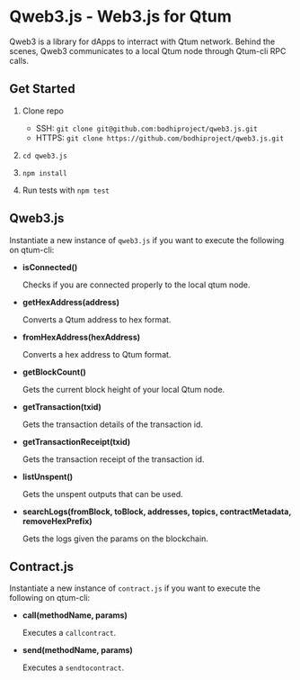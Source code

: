 # Qweb3.js - Web3.js for Qtum

Qweb3 is a library for dApps to interract with Qtum network. Behind the scenes, Qweb3 communicates to a local Qtum node through Qtum-cli RPC calls.

## Get Started
1. Clone repo

	- SSH: `git clone git@github.com:bodhiproject/qweb3.js.git`
	- HTTPS: `git clone https://github.com/bodhiproject/qweb3.js.git`

2. `cd qweb3.js`
3. `npm install`
4. Run tests with `npm test`

## Qweb3.js
Instantiate a new instance of `qweb3.js` if you want to execute the following on qtum-cli:

* **isConnected()**
	
	Checks if you are connected properly to the local qtum node.

* **getHexAddress(address)**
	
	Converts a Qtum address to hex format.

* **fromHexAddress(hexAddress)**

	Converts a hex address to Qtum format.

* **getBlockCount()**
	
	Gets the current block height of your local Qtum node.

* **getTransaction(txid)**

	Gets the transaction details of the transaction id.

* **getTransactionReceipt(txid)**

	Gets the transaction receipt of the transaction id.

* **listUnspent()**

	Gets the unspent outputs that can be used.

* **searchLogs(fromBlock, toBlock, addresses, topics, contractMetadata, removeHexPrefix)**
	
	Gets the logs given the params on the blockchain.

## Contract.js
Instantiate a new instance of `contract.js` if you want to execute the following on qtum-cli:

* **call(methodName, params)**
	
	Executes a `callcontract`.

* **send(methodName, params)**

	Executes a `sendtocontract`.
